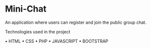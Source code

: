 # Mini-Chat
An application where users can register and join the public group chat.

Technologies used in the project

• HTML
• CSS
• PHP
• JAVASCRIPT
• BOOTSTRAP
